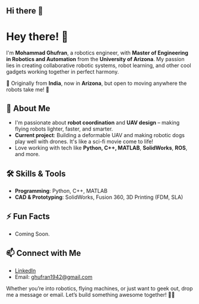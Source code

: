 ## Hi there 👋

<!--
**ghufran1942/ghufran1942** is a ✨ _special_ ✨ repository because its `README.md` (this file) appears on your GitHub profile.

Here are some ideas to get you started:

- 🔭 I’m currently working on ...
- 🌱 I’m currently learning ...
- 👯 I’m looking to collaborate on ...
- 🤔 I’m looking for help with ...
- 💬 Ask me about ...
- 📫 How to reach me: ...
- 😄 Pronouns: ...
- ⚡ Fun fact: ...
-->

# Hey there! 👋 

I'm **Mohammad Ghufran**, a robotics engineer, with **Master of Engineering in Robotics and Automation** from the **University of Arizona**. My passion lies in creating collaborative robotic systems, robot learning, and other cool gadgets working together in perfect harmony.

📍 Originally from **India**, now in **Arizona**, but open to moving anywhere the robots take me! 🚀

## 🚀 About Me
- I'm passionate about **robot coordination** and **UAV design** – making flying robots lighter, faster, and smarter.
- **Current project**: Building a deformable UAV and making robotic dogs play well with drones. It's like a sci-fi movie come to life!
- Love working with tech like **Python, C++, MATLAB**, **SolidWorks**, **ROS**, and more.

## 🛠️ Skills & Tools
- **Programming**: Python, C++, MATLAB
- **CAD & Prototyping**: SolidWorks, Fusion 360, 3D Printing (FDM, SLA)

## ⚡ Fun Facts
- Coming Soon.

## 📫 Connect with Me
- [LinkedIn](http://www.linkedin.com/in/ghufran1942)
- Email: [ghufran1942@gmail.com](mailto:ghufran1942@gmail.com)

Whether you’re into robotics, flying machines, or just want to geek out, drop me a message or email. Let’s build something awesome together! 🚀🤖
